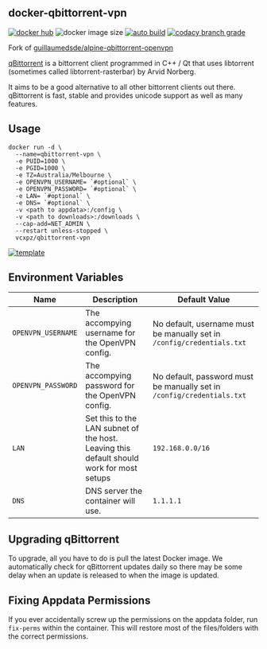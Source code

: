 ## docker-qbittorrent-vpn

[![docker hub](https://img.shields.io/badge/docker_hub-link-blue?style=for-the-badge&logo=docker)](https://hub.docker.com/r/vcxpz/qbittorrent-vpn) ![docker image size](https://img.shields.io/docker/image-size/vcxpz/qbittorrent-vpn?style=for-the-badge&logo=docker) [![auto build](https://img.shields.io/badge/docker_builds-automated-blue?style=for-the-badge&logo=docker?color=d1aa67)](https://github.com/hydazz/docker-qbittorrent-vpn/actions?query=workflow%3A"Auto+Builder+CI") [![codacy branch grade](https://img.shields.io/codacy/grade/0945a66870014049b337da44fb1e77e2/main?style=for-the-badge&logo=codacy)](https://app.codacy.com/gh/hydazz/docker-qbittorrent-vpn)

Fork of [guillaumedsde/alpine-qbittorrent-openvpn](https://github.com/guillaumedsde/alpine-qbittorrent-openvpn)

[qBittorrent](https://www.qbittorrent.org/) is a bittorrent client programmed in C++ / Qt that uses libtorrent (sometimes called libtorrent-rasterbar) by Arvid Norberg.

It aims to be a good alternative to all other bittorrent clients out there. qBittorrent is fast, stable and provides unicode support as well as many features.

## Usage

    docker run -d \
      --name=qbittorrent-vpn \
      -e PUID=1000 \
      -e PGID=1000 \
      -e TZ=Australia/Melbourne \
      -e OPENVPN_USERNAME= `#optional` \
      -e OPENVPN_PASSWORD= `#optional` \
      -e LAN= `#optional` \
      -e DNS= `#optional` \
      -v <path to appdata>:/config \
      -v <path to downloads>:/downloads \
      --cap-add=NET_ADMIN \
      --restart unless-stopped \
      vcxpz/qbittorrent-vpn

[![template](https://img.shields.io/badge/unraid_template-ff8c2f?style=for-the-badge&logo=docker?color=d1aa67)](https://github.com/hydazz/docker-templates/blob/main/hydaz/qbittorrent.xml)

## Environment Variables

| Name               | Description                                                                              | Default Value                                                          |
| ------------------ | ---------------------------------------------------------------------------------------- | ---------------------------------------------------------------------- |
| `OPENVPN_USERNAME` | The accompying username for the OpenVPN config.                                          | No default, username must be manually set in `/config/credentials.txt` |
| `OPENVPN_PASSWORD` | The accompying password for the OpenVPN config.                                          | No default, password must be manually set in `/config/credentials.txt` |
| `LAN`              | Set this to the LAN subnet of the host. Leaving this default should work for most setups | `192.168.0.0/16`                                                       |
| `DNS`              | DNS server the container will use.                                                       | `1.1.1.1`                                                              |

## Upgrading qBittorrent

To upgrade, all you have to do is pull the latest Docker image. We automatically check for qBittorrent updates daily so there may be some delay when an update is released to when the image is updated.

## Fixing Appdata Permissions

If you ever accidentally screw up the permissions on the appdata folder, run `fix-perms` within the container. This will restore most of the files/folders with the correct permissions.
